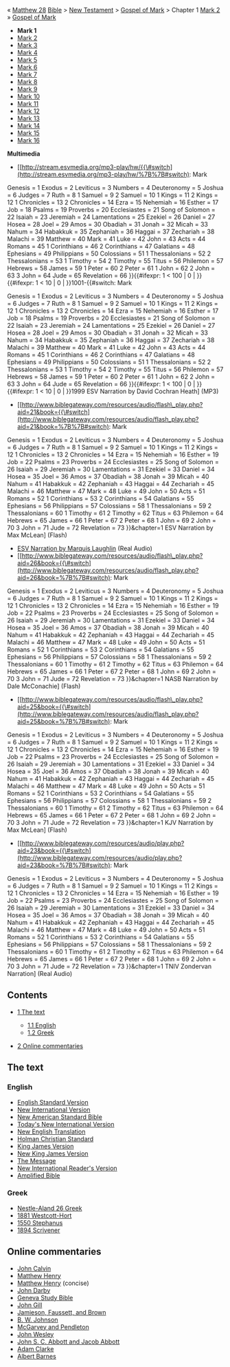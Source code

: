 « [Matthew 28](Matthew_28 "Matthew 28")
[Bible](Bible "Bible") \>
[New Testament](New_Testament "New Testament") \>
[Gospel of Mark](Gospel_of_Mark "Gospel of Mark") \> Chapter 1
[Mark 2](Mark_2 "Mark 2") »
[Gospel of Mark](Gospel_of_Mark "Gospel of Mark")
-   **Mark 1**
-   [Mark 2](Mark_2 "Mark 2")
-   [Mark 3](Mark_3 "Mark 3")
-   [Mark 4](Mark_4 "Mark 4")
-   [Mark 5](Mark_5 "Mark 5")
-   [Mark 6](Mark_6 "Mark 6")
-   [Mark 7](Mark_7 "Mark 7")
-   [Mark 8](Mark_8 "Mark 8")
-   [Mark 9](Mark_9 "Mark 9")
-   [Mark 10](Mark_10 "Mark 10")
-   [Mark 11](Mark_11 "Mark 11")
-   [Mark 12](Mark_12 "Mark 12")
-   [Mark 13](Mark_13 "Mark 13")
-   [Mark 14](Mark_14 "Mark 14")
-   [Mark 15](Mark_15 "Mark 15")
-   [Mark 16](Mark_16 "Mark 16")

**Multimedia**

-   [[http://stream.esvmedia.org/mp3-play/hw/{{\#switch](http://stream.esvmedia.org/mp3-play/hw/%7B%7B#switch):
    Mark

Genesis = 1
Exodus = 2
Leviticus = 3
Numbers = 4
Deuteronomy = 5
Joshua = 6
Judges = 7
Ruth = 8
1 Samuel = 9
2 Samuel = 10
1 Kings = 11
2 Kings = 12
1 Chronicles = 13
2 Chronicles = 14
Ezra = 15
Nehemiah = 16
Esther = 17
Job = 18
Psalms = 19
Proverbs = 20
Ecclesiastes = 21
Song of Solomon = 22
Isaiah = 23
Jeremiah = 24
Lamentations = 25
Ezekiel = 26
Daniel = 27
Hosea = 28
Joel = 29
Amos = 30
Obadiah = 31
Jonah = 32
Micah = 33
Nahum = 34
Habakkuk = 35
Zephaniah = 36
Haggai = 37
Zechariah = 38
Malachi = 39
Matthew = 40
Mark = 41
Luke = 42
John = 43
Acts = 44
Romans = 45
1 Corinthians = 46
2 Corinthians = 47
Galatians = 48
Ephesians = 49
Philippians = 50
Colossians = 51
1 Thessalonians = 52
2 Thessalonians = 53
1 Timothy = 54
2 Timothy = 55
Titus = 56
Philemon = 57
Hebrews = 58
James = 59
1 Peter = 60
2 Peter = 61
1 John = 62
2 John = 63
3 John = 64
Jude = 65
Revelation = 66
}}{{\#ifexpr: 1 < 100 | 0 | }}{{\#ifexpr: 1 < 10 | 0 |
}}1001-{{\#switch: Mark

Genesis = 1
Exodus = 2
Leviticus = 3
Numbers = 4
Deuteronomy = 5
Joshua = 6
Judges = 7
Ruth = 8
1 Samuel = 9
2 Samuel = 10
1 Kings = 11
2 Kings = 12
1 Chronicles = 13
2 Chronicles = 14
Ezra = 15
Nehemiah = 16
Esther = 17
Job = 18
Psalms = 19
Proverbs = 20
Ecclesiastes = 21
Song of Solomon = 22
Isaiah = 23
Jeremiah = 24
Lamentations = 25
Ezekiel = 26
Daniel = 27
Hosea = 28
Joel = 29
Amos = 30
Obadiah = 31
Jonah = 32
Micah = 33
Nahum = 34
Habakkuk = 35
Zephaniah = 36
Haggai = 37
Zechariah = 38
Malachi = 39
Matthew = 40
Mark = 41
Luke = 42
John = 43
Acts = 44
Romans = 45
1 Corinthians = 46
2 Corinthians = 47
Galatians = 48
Ephesians = 49
Philippians = 50
Colossians = 51
1 Thessalonians = 52
2 Thessalonians = 53
1 Timothy = 54
2 Timothy = 55
Titus = 56
Philemon = 57
Hebrews = 58
James = 59
1 Peter = 60
2 Peter = 61
1 John = 62
2 John = 63
3 John = 64
Jude = 65
Revelation = 66
}}{{\#ifexpr: 1 < 100 | 0 | }}{{\#ifexpr: 1 < 10 | 0 | }}1999 ESV
Narration by David Cochran Heath] (MP3)

-   [[http://www.biblegateway.com/resources/audio/flash\_play.php?aid=21&book={{\#switch](http://www.biblegateway.com/resources/audio/flash_play.php?aid=21&book=%7B%7B#switch):
    Mark

Genesis = 1
Exodus = 2
Leviticus = 3
Numbers = 4
Deuteronomy = 5
Joshua = 6
Judges = 7
Ruth = 8
1 Samuel = 9
2 Samuel = 10
1 Kings = 11
2 Kings = 12
1 Chronicles = 13
2 Chronicles = 14
Ezra = 15
Nehemiah = 16
Esther = 19
Job = 22
Psalms = 23
Proverbs = 24
Ecclesiastes = 25
Song of Solomon = 26
Isaiah = 29
Jeremiah = 30
Lamentations = 31
Ezekiel = 33
Daniel = 34
Hosea = 35
Joel = 36
Amos = 37
Obadiah = 38
Jonah = 39
Micah = 40
Nahum = 41
Habakkuk = 42
Zephaniah = 43
Haggai = 44
Zechariah = 45
Malachi = 46
Matthew = 47
Mark = 48
Luke = 49
John = 50
Acts = 51
Romans = 52
1 Corinthians = 53
2 Corinthians = 54
Galatians = 55
Ephesians = 56
Philippians = 57
Colossians = 58
1 Thessalonians = 59
2 Thessalonians = 60
1 Timothy = 61
2 Timothy = 62
Titus = 63
Philemon = 64
Hebrews = 65
James = 66
1 Peter = 67
2 Peter = 68
1 John = 69
2 John = 70
3 John = 71
Jude = 72
Revelation = 73
}}&chapter=1 ESV Narration by Max McLean] (Flash)

-   [ESV Narration by Marquis Laughlin](http://www.gnpcb.org/esv/share/audio/smil?passage=Mark+1)
    (Real Audio)
-   [[http://www.biblegateway.com/resources/audio/flash\_play.php?aid=26&book={{\#switch](http://www.biblegateway.com/resources/audio/flash_play.php?aid=26&book=%7B%7B#switch):
    Mark

Genesis = 1
Exodus = 2
Leviticus = 3
Numbers = 4
Deuteronomy = 5
Joshua = 6
Judges = 7
Ruth = 8
1 Samuel = 9
2 Samuel = 10
1 Kings = 11
2 Kings = 12
1 Chronicles = 13
2 Chronicles = 14
Ezra = 15
Nehemiah = 16
Esther = 19
Job = 22
Psalms = 23
Proverbs = 24
Ecclesiastes = 25
Song of Solomon = 26
Isaiah = 29
Jeremiah = 30
Lamentations = 31
Ezekiel = 33
Daniel = 34
Hosea = 35
Joel = 36
Amos = 37
Obadiah = 38
Jonah = 39
Micah = 40
Nahum = 41
Habakkuk = 42
Zephaniah = 43
Haggai = 44
Zechariah = 45
Malachi = 46
Matthew = 47
Mark = 48
Luke = 49
John = 50
Acts = 51
Romans = 52
1 Corinthians = 53
2 Corinthians = 54
Galatians = 55
Ephesians = 56
Philippians = 57
Colossians = 58
1 Thessalonians = 59
2 Thessalonians = 60
1 Timothy = 61
2 Timothy = 62
Titus = 63
Philemon = 64
Hebrews = 65
James = 66
1 Peter = 67
2 Peter = 68
1 John = 69
2 John = 70
3 John = 71
Jude = 72
Revelation = 73
}}&chapter=1 NASB Narration by Dale McConachie] (Flash)

-   [[http://www.biblegateway.com/resources/audio/flash\_play.php?aid=25&book={{\#switch](http://www.biblegateway.com/resources/audio/flash_play.php?aid=25&book=%7B%7B#switch):
    Mark

Genesis = 1
Exodus = 2
Leviticus = 3
Numbers = 4
Deuteronomy = 5
Joshua = 6
Judges = 7
Ruth = 8
1 Samuel = 9
2 Samuel = 10
1 Kings = 11
2 Kings = 12
1 Chronicles = 13
2 Chronicles = 14
Ezra = 15
Nehemiah = 16
Esther = 19
Job = 22
Psalms = 23
Proverbs = 24
Ecclesiastes = 25
Song of Solomon = 26
Isaiah = 29
Jeremiah = 30
Lamentations = 31
Ezekiel = 33
Daniel = 34
Hosea = 35
Joel = 36
Amos = 37
Obadiah = 38
Jonah = 39
Micah = 40
Nahum = 41
Habakkuk = 42
Zephaniah = 43
Haggai = 44
Zechariah = 45
Malachi = 46
Matthew = 47
Mark = 48
Luke = 49
John = 50
Acts = 51
Romans = 52
1 Corinthians = 53
2 Corinthians = 54
Galatians = 55
Ephesians = 56
Philippians = 57
Colossians = 58
1 Thessalonians = 59
2 Thessalonians = 60
1 Timothy = 61
2 Timothy = 62
Titus = 63
Philemon = 64
Hebrews = 65
James = 66
1 Peter = 67
2 Peter = 68
1 John = 69
2 John = 70
3 John = 71
Jude = 72
Revelation = 73
}}&chapter=1 KJV Narration by Max McLean] (Flash)

-   [[http://www.biblegateway.com/resources/audio/play.php?aid=23&book={{\#switch](http://www.biblegateway.com/resources/audio/play.php?aid=23&book=%7B%7B#switch):
    Mark

Genesis = 1
Exodus = 2
Leviticus = 3
Numbers = 4
Deuteronomy = 5
Joshua = 6
Judges = 7
Ruth = 8
1 Samuel = 9
2 Samuel = 10
1 Kings = 11
2 Kings = 12
1 Chronicles = 13
2 Chronicles = 14
Ezra = 15
Nehemiah = 16
Esther = 19
Job = 22
Psalms = 23
Proverbs = 24
Ecclesiastes = 25
Song of Solomon = 26
Isaiah = 29
Jeremiah = 30
Lamentations = 31
Ezekiel = 33
Daniel = 34
Hosea = 35
Joel = 36
Amos = 37
Obadiah = 38
Jonah = 39
Micah = 40
Nahum = 41
Habakkuk = 42
Zephaniah = 43
Haggai = 44
Zechariah = 45
Malachi = 46
Matthew = 47
Mark = 48
Luke = 49
John = 50
Acts = 51
Romans = 52
1 Corinthians = 53
2 Corinthians = 54
Galatians = 55
Ephesians = 56
Philippians = 57
Colossians = 58
1 Thessalonians = 59
2 Thessalonians = 60
1 Timothy = 61
2 Timothy = 62
Titus = 63
Philemon = 64
Hebrews = 65
James = 66
1 Peter = 67
2 Peter = 68
1 John = 69
2 John = 70
3 John = 71
Jude = 72
Revelation = 73
}}&chapter=1 TNIV Zondervan Narration] (Real Audio)

## Contents

-   [1 The text](#The_text)
    -   [1.1 English](#English)
    -   [1.2 Greek](#Greek)

-   [2 Online commentaries](#Online_commentaries)

## The text

### English

-   [English Standard Version](http://www.gnpcb.org/esv/search/?q=Mark%201)
-   [New International Version](http://www.biblegateway.com/passage/?search=Mark%201&version=31)
-   [New American Standard Bible](http://www.biblegateway.com/passage/?search=Mark%201&version=49)
-   [Today's New International Version](http://www.ibs.org/bible/verse/index.php?q=Mark%201)
-   [New English Translation](http://net.bible.org/bible.php?book=Mark&chapter=1)
-   [Holman Christian Standard](http://www.biblegateway.com/passage/?search=Mark%201&version=77)
-   [King James Version](http://www.biblegateway.com/passage/?search=Mark%201&version=9)
-   [New King James Version](http://www.biblegateway.com/passage/?search=Mark%201&version=50)
-   [The Message](http://www.biblegateway.com/passage/?search=Mark%201&version=65)
-   [New International Reader's Version](http://www.biblegateway.com/passage/?search=Mark%201&version=76)
-   [Amplified Bible](http://www.biblegateway.com/passage/?search=Mark%201&version=45)

### Greek

-   [Nestle-Aland 26 Greek](http://www.zhubert.com/bible?source=greek&verseref=Mark+1)
-   [1881 Westcott-Hort](http://www.biblegateway.com/passage/?search=Mark%201&version=68)
-   [1550 Stephanus](http://www.biblegateway.com/passage/?search=Mark%201&version=69)
-   [1894 Scrivener](http://www.biblegateway.com/passage/?search=Mark%201&version=70)

## Online commentaries

-   [John Calvin](http://www.ccel.org/ccel/calvin/calcom31.ix.xxvii.html)
-   [Matthew Henry](http://eword.gospelcom.net/comments/mark/mh/mark1.htm)
-   [Matthew Henry](http://eword.gospelcom.net/comments/mark/mhc/mark1.htm)
    (concise)
-   [John Darby](http://eword.gospelcom.net/comments/mark/darby/mark1.htm)
-   [Geneva Study Bible](http://eword.gospelcom.net/comments/mark/geneva/mark1.htm)
-   [John Gill](http://eword.gospelcom.net/comments/mark/gill/mark1.htm)
-   [Jamieson, Faussett, and Brown](http://www.ewordtoday.com/comments/mark/jfb/mark1.htm)
-   [B. W. Johnson](http://eword.gospelcom.net/comments/mark/johnson/mark1.htm)
-   [McGarvey and Pendleton](http://eword.gospelcom.net/comments/mark/four/mark1.htm)
-   [John Wesley](http://eword.gospelcom.net/comments/mark/wesley/mark1.htm)
-   [John S. C. Abbott and Jacob Abbott](http://www.studylight.org/com/ain/view.cgi?book=mr&chapter=001)
-   [Adam Clarke](http://www.studylight.org/com/acc/view.cgi?book=mr&chapter=001)
-   [Albert Barnes](http://www.studylight.org/com/bnn/view.cgi?book=mr&chapter=001)



